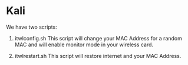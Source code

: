 # Kali
We have two scripts:

1) itwlconfig.sh
This script will change your MAC Address for a random MAC and will enable monitor mode in your wireless card.

2) itwlrestart.sh
This script will restore internet and your MAC Address.
